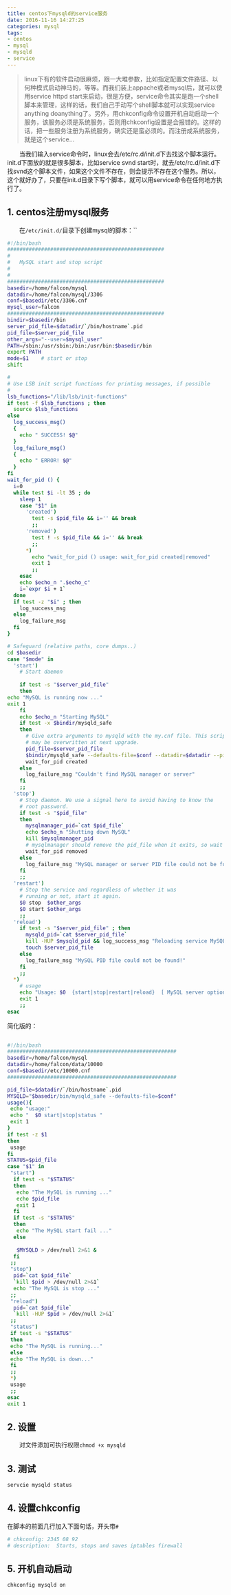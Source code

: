 ```yaml
---
title: centos下mysqld的service服务
date: 2016-11-16 14:27:25
categories: mysql
tags: 
- centos
- mysql
- mysqld
- service
---
```


> linux下有的软件启动很麻烦，跟一大堆参数，比如指定配置文件路径、以何种模式启动神马的，等等。而我们装上appache或者mysql后，就可以使用service httpd start来启动，很是方便，service命令其实是跑一个shell脚本来管理，这样的话，我们自己手动写个shell脚本就可以实现service anything doanything了。另外，用chkconfig命令设置开机自动启动一个服务，该服务必须是系统服务，否则用chkconfig设置是会报错的。这样的话，把一些服务注册为系统服务，确实还是蛮必须的。而注册成系统服务，就是这个service…


&emsp;&emsp;当我们输入service命令时，linux会去/etc/rc.d/init.d下去找这个脚本运行。init.d下面放的就是很多脚本，比如service svnd start时，就去/etc/rc.d/init.d下找svnd这个脚本文件，如果这个文件不存在，则会提示不存在这个服务。所以，这个就好办了，只要在init.d目录下写个脚本，就可以用service命令在任何地方执行了。

## 1. centos注册mysql服务

&emsp;&emsp;在`/etc/init.d/`目录下创建mysql的脚本：``
```bash
#!/bin/bash
###################################################
#
#   MySQL start and stop script
#
#
###################################################
basedir=/home/falcon/mysql
datadir=/home/falcon/mysql/3306
conf=$basedir/etc/3306.cnf
mysql_user=falcon
###################################################
bindir=$basedir/bin
server_pid_file=$datadir/`/bin/hostname`.pid
pid_file=$server_pid_file
other_args="--user=$mysql_user"
PATH=/sbin:/usr/sbin:/bin:/usr/bin:$basedir/bin
export PATH
mode=$1    # start or stop
shift

#
# Use LSB init script functions for printing messages, if possible
#
lsb_functions="/lib/lsb/init-functions"
if test -f $lsb_functions ; then
  source $lsb_functions
else
  log_success_msg()
  {
    echo " SUCCESS! $@"
  }
  log_failure_msg()
  {
    echo " ERROR! $@"
  }
fi
wait_for_pid () {
  i=0
  while test $i -lt 35 ; do
    sleep 1
    case "$1" in
      'created')
        test -s $pid_file && i='' && break
        ;;
      'removed')
        test ! -s $pid_file && i='' && break
        ;;
      *)
        echo "wait_for_pid () usage: wait_for_pid created|removed"
        exit 1
        ;;
    esac
    echo $echo_n ".$echo_c"
    i=`expr $i + 1`
  done
  if test -z "$i" ; then
    log_success_msg
  else
    log_failure_msg
  fi
}

# Safeguard (relative paths, core dumps..)
cd $basedir
case "$mode" in
  'start')
    # Start daemon
    
    if test -s "$server_pid_file"
    then
echo "MySQL is running now ..."
exit 1
    fi
    echo $echo_n "Starting MySQL"
    if test -x $bindir/mysqld_safe
    then
      # Give extra arguments to mysqld with the my.cnf file. This script
      # may be overwritten at next upgrade.
      pid_file=$server_pid_file
      $bindir/mysqld_safe --defaults-file=$conf --datadir=$datadir --pid-file=$server_pid_file $other_args >/dev/null 2>&1 &
      wait_for_pid created
    else
      log_failure_msg "Couldn't find MySQL manager or server"
    fi
    ;;
  'stop')
    # Stop daemon. We use a signal here to avoid having to know the
    # root password.
    if test -s "$pid_file"
    then
      mysqlmanager_pid=`cat $pid_file`
      echo $echo_n "Shutting down MySQL"
      kill $mysqlmanager_pid
      # mysqlmanager should remove the pid_file when it exits, so wait for it.
      wait_for_pid removed
    else
      log_failure_msg "MySQL manager or server PID file could not be found!"
    fi
    ;;
  'restart')
    # Stop the service and regardless of whether it was
    # running or not, start it again.
    $0 stop  $other_args
    $0 start $other_args
    ;;
  'reload')
    if test -s "$server_pid_file" ; then
      mysqld_pid=`cat $server_pid_file`
      kill -HUP $mysqld_pid && log_success_msg "Reloading service MySQL"
      touch $server_pid_file
    else
      log_failure_msg "MySQL PID file could not be found!"
    fi
    ;;
  *)
    # usage
    echo "Usage: $0  {start|stop|restart|reload}  [ MySQL server options ]"
    exit 1
    ;;
esac
```

简化版的：
```bash
 
#!/bin/bash
#######################################################
basedir=/home/falcon/mysql
datadir=/home/falcon/data/10000
conf=$basedir/etc/10000.cnf
#######################################################

pid_file=$datadir/`/bin/hostname`.pid
MYSQLD="$basedir/bin/mysqld_safe --defaults-file=$conf"
usage(){
 echo "usage:"
 echo "  $0 start|stop|status "
 exit 1
}
if test -z $1
then
 usage
fi
STATUS=$pid_file
case "$1" in
 "start")
  if test -s "$STATUS"
  then
   echo "The MySQL is running ..."
   echo $pid_file
   exit 1
  fi
  if test -s "$STATUS"
  then
   echo "The MySQL start fail ..."
  else
   
   $MYSQLD > /dev/null 2>&1 &
  fi
 ;;
 "stop")
  pid=`cat $pid_file`
  `kill $pid > /dev/null 2>&1`
  echo "The MySQL is stop ..."
 ;;
 "reload")
  pid=`cat $pid_file`
  `kill -HUP $pid > /dev/null 2>&1`
 ;;
 "status")
 if test -s "$STATUS"
 then
 echo "The MySQL is running..."
 else
 echo "The MySQL is down..."
 fi
 ;;
 *)
 usage
 ;;
esac
exit 1
```

## 2. 设置
&emsp;&emsp;对文件添加可执行权限`chmod +x mysqld`

## 3. 测试

```bash
servcie mysqld status
```

## 4. 设置chkconfig

在脚本的前面几行加入下面句话，开头带`#`
```bash
# chkconfig: 2345 08 92
# description:  Starts, stops and saves iptables firewall
```

## 5. 开机自动启动
```bash
chkconfig mysqld on
```
